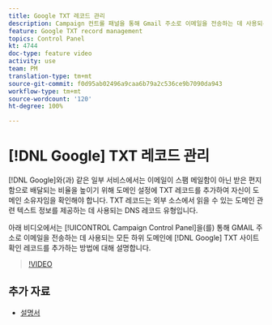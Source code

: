 ```yaml
---
title: Google TXT 레코드 관리
description: Campaign 컨트롤 패널을 통해 Gmail 주소로 이메일을 전송하는 데 사용되는 모든 하위 도메인에 Google TXT 사이트 확인 레코드를 추가할 수 있습니다.
feature: Google TXT record management
topics: Control Panel
kt: 4744
doc-type: feature video
activity: use
team: PM
translation-type: tm+mt
source-git-commit: f0d95ab02496a9caa6b79a2c536ce9b7090da943
workflow-type: tm+mt
source-wordcount: '120'
ht-degree: 100%

---
```



# [!DNL Google] TXT 레코드 관리

[!DNL Google]와(과) 같은 일부 서비스에서는 이메일이 스팸 메일함이 아닌 받은 편지함으로 배달되는 비율을 높이기 위해 도메인 설정에 TXT 레코드를 추가하여 자신이 도메인 소유자임을 확인해야 합니다. TXT 레코드는 외부 소스에서 읽을 수 있는 도메인 관련 텍스트 정보를 제공하는 데 사용되는 DNS 레코드 유형입니다.

아래 비디오에서는 [!UICONTROL Campaign Control Panel]을(를) 통해 GMAIL 주소로 이메일을 전송하는 데 사용되는 모든 하위 도메인에 [!DNL Google] TXT 사이트 확인 레코드를 추가하는 방법에 대해 설명합니다.

>[!VIDEO](https://video.tv.adobe.com/v/32369?quality=12)

## 추가 자료

* [설명서](https://docs.adobe.com/content/help/ko-KR/control-panel/using/subdomains-and-certificates/managing-txt-records.html)
